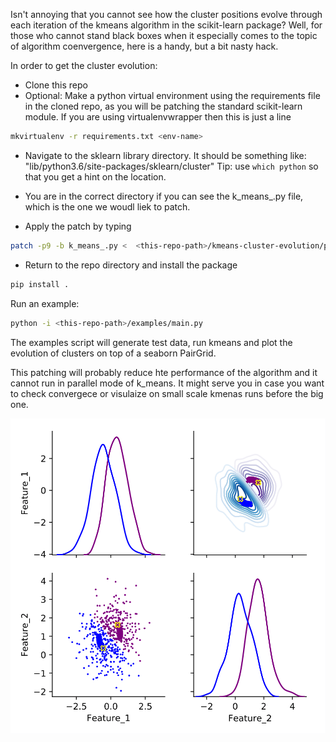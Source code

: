 
Isn't annoying that you cannot see how the cluster positions evolve through each iteration of the kmeans algorithm in the scikit-learn package? Well, for those who cannot stand black boxes when it especially comes to the topic of algorithm coenvergence, here is a handy, but a bit nasty hack.

In order to get the cluster evolution:

- Clone this repo
- Optional: Make a python virtual environment using the requirements file in the cloned repo, as you will be patching the standard scikit-learn module. If you are using virtualenvwrapper then this is just a line

```bash
mkvirtualenv -r requirements.txt <env-name>
```
  
- Navigate to the sklearn library directory. It should be something like: "lib/python3.6/site-packages/sklearn/cluster"  Tip: use `which python` so that you get a hint on the location.

- You are in the correct directory if you can see the k_means_.py file, which is the one we woudl liek to patch.
- Apply the patch  by typing 

```bash
patch -p9 -b k_means_.py <  <this-repo-path>/kmeans-cluster-evolution/patch_sklearn_k_means.patch
```

- Return to the repo directory and install the package

```bash
pip install .
```

Run an example:
```bash
python -i <this-repo-path>/examples/main.py
```

The examples script will generate test data, run kmeans and plot the evolution of clusters on top of a seaborn PairGrid.

This patching will probably reduce hte performance of the algorithm and it cannot run in parallel mode of k_means. It might serve you in case you want to check convergece or visulaize on small scale kmenas runs before the big one.

![Alt Text](https://raw.githubusercontent.com/vsyropou/kmeans-cluster-evolution/master/examples/evolution.png)
